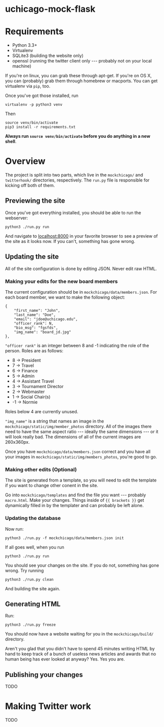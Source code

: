 uchicago-mock-flask
===================

# Requirements

* Python 3.3+
* Virtualenv
* SQLite3 (building the website only)
* openssl (running the twitter client only --- probably not on your local machine)

If you're on linux, you can grab these through apt-get. If you're on
OS X, you can (probably) grab them through homebrew or macports. You
can get virtualenv via `pip`, too.

Once you've got those installed, run

    virtualenv -p python3 venv

Then

    source venv/bin/activate
	pip3 install -r requirements.txt

**Always run `source venv/bin/activate` before you do anything in a new shell**.

# Overview

The project is split into two parts, which live in the `mockchicago/`
and `twitterhook/` directories, respectively. The `run.py` file is
responsible for kicking off both of them.

## Previewing the site

Once you've got everything installed, you should be able to run the webserver:

    python3 ./run.py run

And navigate to [localhost:8000](localhost:8000) in your favorite
browser to see a preview of the site as it looks now. If you can't,
something has gone wrong.

## Updating the site

All of the site configuration is done by editing JSON. Never edit raw
HTML.

### Making your edits for the new board members

The current configuration should be in
`mockchicago/data/members.json`. For each board member, we want to
make the following object:

	{
		"first_name": "John",
		"last_name": "Doe",
		"email": "jdoe@uchicago.edu",
		"officer_rank": N,
		"bio_msg": "fgsfds",
		"img_name": "board_jd.jpg"
	},

`"officer rank"` is an integer between 8 and -1 indicating the role of
the person. Roles are as follows:

* 8 -> President
* 7 -> Travel
* 6 -> Finance
* 5 -> Admin
* 4 -> Assistant Travel
* 3 -> Tournament Director
* 2 -> Webmaster
* 1 -> Social Chair(s)
* -1 -> Normie

Roles below 4 are currently unused.

`"img_name"` is a string that names an image in the
`mockchicago/static/img/member_photos` directory. All of the images
there need to have the same aspect ratio --- ideally the same
dimensions --- or it will look really bad. The dimensions of all of
the current images are 260x360px.

Once you have `mockchicago/data/members.json` correct and you have all
your images in `mockchicago/static/img/members_photos`, you're good to go.

### Making other edits (Optional)

The site is generated from a template, so you will need to edit the
template if you want to change other conent in the site.

Go into `mockchicago/templates` and find the file you want ---
probably `macro.html`. Make your changes. Things inside of `{{
brackets }}` get dynamically filled in by the templater and can
probably be left alone.

### Updating the database

Now run:

    python3 ./run.py -f mockchicago/data/members.json init

If all goes well, when you run

    python3 ./run.py run

You should see your changes on the site. If you do not, something has
gone wrong. Try running

    python3 ./run.py clean

And building the site again.

## Generating HTML

Run:

    python3 ./run.py freeze

You should now have a website waiting for you in the `mockchicago/build/` directory.

Aren't you glad that you didn't have to spend 45 minutes writing HTML
by hand to keep track of a bunch of useless news articles and awards
that no human being has ever looked at anyway? Yes. Yes you are.

## Publishing your changes

TODO

# Making Twitter work

TODO
